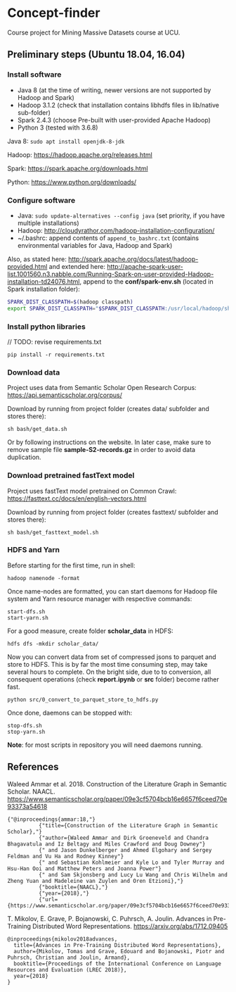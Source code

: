 # Concept-finder
Course project for Mining Massive Datasets course at UCU.

## Preliminary steps (Ubuntu 18.04, 16.04)

### Install software

* Java 8 (at the time of writing, newer versions are not supported by Hadoop and Spark)
* Hadoop 3.1.2 (check that installation contains libhdfs files in lib/native sub-folder)
* Spark 2.4.3 (choose Pre-built with user-provided Apache Hadoop)
* Python 3 (tested with 3.6.8)

Java 8: `sudo apt install openjdk-8-jdk`

Hadoop: https://hadoop.apache.org/releases.html

Spark: https://spark.apache.org/downloads.html

Python: https://www.python.org/downloads/

### Configure software

* Java: `sudo update-alternatives --config java` (set priority, if you have multiple installations)
* Hadoop: http://cloudyrathor.com/hadoop-installation-configuration/
* ~/.bashrc: append contents of `append_to_bashrc.txt` (contains environmental variables for Java, Hadoop and Spark) 

Also, as stated here: http://spark.apache.org/docs/latest/hadoop-provided.html and extended here: http://apache-spark-user-list.1001560.n3.nabble.com/Running-Spark-on-user-provided-Hadoop-installation-td24076.html, append to the **conf/spark-env.sh** (located in Spark installation folder):
```bash
SPARK_DIST_CLASSPATH=$(hadoop classpath)
export SPARK_DIST_CLASSPATH="$SPARK_DIST_CLASSPATH:/usr/local/hadoop/share/hadoop/tools/lib/*" 
```

### Install python libraries

// TODO: revise requirements.txt

```
pip install -r requirements.txt
```

### Download data 

Project uses data from Semantic Scholar Open Research Corpus: https://api.semanticscholar.org/corpus/

Download by running from project folder (creates data/ subfolder and stores there):
```
sh bash/get_data.sh
```
Or by following instructions on the website. In later case, make sure to remove sample file **sample-S2-records.gz** in order to avoid data duplication.

### Download pretrained fastText model

Project uses fastText model pretrained on Common Crawl: https://fasttext.cc/docs/en/english-vectors.html

Download by running from project folder (creates fasttext/ subfolder and stores there):
```
sh bash/get_fasttext_model.sh
```

### HDFS and Yarn 

Before starting for the first time, run in shell:
```
hadoop namenode -format
```

Once name-nodes are formatted, you can start daemons for Hadoop file system and Yarn resource manager with respective commands:
```
start-dfs.sh
start-yarn.sh
```

For a good measure, create folder **scholar_data** in HDFS:
```
hdfs dfs -mkdir scholar_data/
```

Now you can convert data from set of compressed jsons to parquet and store to HDFS. This is by far the most time consuming step, may take several hours to complete. On the bright side, due to to conversion, all consequent operations (check **report.ipynb** or **src** folder) become rather fast.   
```
python src/0_convert_to_parquet_store_to_hdfs.py
```

Once done, daemons can be stopped with:
```
stop-dfs.sh
stop-yarn.sh
```

**Note**: for most scripts in repository you will need daemons running. 

## References

Waleed Ammar et al. 2018. Construction of the Literature Graph in Semantic Scholar. NAACL. https://www.semanticscholar.org/paper/09e3cf5704bcb16e6657f6ceed70e93373a54618

```
{"@inproceedings{ammar:18,"}
          {"title={Construction of the Literature Graph in Semantic Scholar},"}
          {"author={Waleed Ammar and Dirk Groeneveld and Chandra Bhagavatula and Iz Beltagy and Miles Crawford and Doug Downey"}
          {" and Jason Dunkelberger and Ahmed Elgohary and Sergey Feldman and Vu Ha and Rodney Kinney"}
          {" and Sebastian Kohlmeier and Kyle Lo and Tyler Murray and Hsu-Han Ooi and Matthew Peters and Joanna Power"}
          {" and Sam Skjonsberg and Lucy Lu Wang and Chris Wilhelm and Zheng Yuan and Madeleine van Zuylen and Oren Etzioni},"}
          {"booktitle={NAACL},"}
          {"year={2018},"}
          {"url={https://www.semanticscholar.org/paper/09e3cf5704bcb16e6657f6ceed70e93373a54618}"}
```

T. Mikolov, E. Grave, P. Bojanowski, C. Puhrsch, A. Joulin. Advances in Pre-Training Distributed Word Representations. https://arxiv.org/abs/1712.09405
```
@inproceedings{mikolov2018advances,
  title={Advances in Pre-Training Distributed Word Representations},
  author={Mikolov, Tomas and Grave, Edouard and Bojanowski, Piotr and Puhrsch, Christian and Joulin, Armand},
  booktitle={Proceedings of the International Conference on Language Resources and Evaluation (LREC 2018)},
  year={2018}
}
```
